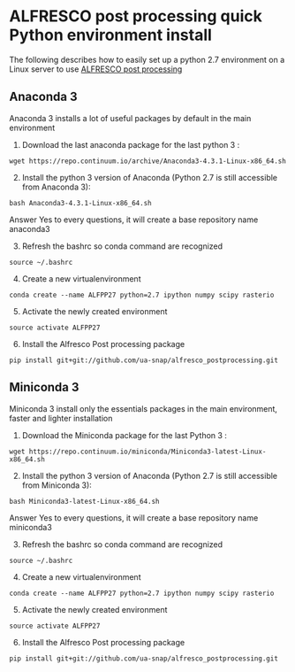# ALFRESCO post processing quick Python environment install
The following describes how to easily set up a python 2.7 environment on a Linux server to use [ALFRESCO post processing](https://github.com/ua-snap/alfresco_postprocessing)
## Anaconda 3

Anaconda 3 installs a lot of useful packages by default in the main environment


1. Download the last anaconda package for the last python 3 :

`wget https://repo.continuum.io/archive/Anaconda3-4.3.1-Linux-x86_64.sh`

2. Install the python 3 version of Anaconda (Python 2.7 is still accessible from Anaconda 3):

`bash Anaconda3-4.3.1-Linux-x86_64.sh`

Answer Yes to every questions, it will create a base repository name anaconda3

3. Refresh the bashrc so conda command are recognized

`source ~/.bashrc` 

4. Create a new virtualenvironment

`conda create --name ALFPP27 python=2.7 ipython numpy scipy rasterio`

5. Activate the newly created environment

`source activate ALFPP27`

6. Install the Alfresco Post processing package

`pip install git+git://github.com/ua-snap/alfresco_postprocessing.git`



## Miniconda 3

Miniconda 3 install only the essentials packages in the main environment, faster and lighter installation

1. Download the Miniconda package for the last Python 3 :

`wget https://repo.continuum.io/miniconda/Miniconda3-latest-Linux-x86_64.sh`

2. Install the python 3 version of Anaconda (Python 2.7 is still accessible from Miniconda 3):

`bash Miniconda3-latest-Linux-x86_64.sh`

Answer Yes to every questions, it will create a base repository name miniconda3

3. Refresh the bashrc so conda command are recognized

`source ~/.bashrc` 

4. Create a new virtualenvironment

`conda create --name ALFPP27 python=2.7 ipython numpy scipy rasterio`

5. Activate the newly created environment

`source activate ALFPP27`

6. Install the Alfresco Post processing package

`pip install git+git://github.com/ua-snap/alfresco_postprocessing.git`
